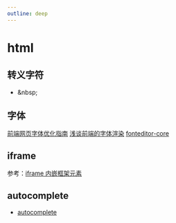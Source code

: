 ```yaml
---
outline: deep
---
```

# html
## 转义字符
- \&nbsp;
## 字体
[前端网页字体优化指南](https://juejin.cn/post/6984971905069482021)
[浅谈前端的字体渲染](https://zhuanlan.zhihu.com/p/403145959)
[fonteditor-core](https://www.npmjs.com/package/fonteditor-core)
## iframe
参考：[iframe 内嵌框架元素](https://developer.mozilla.org/zh-CN/docs/Web/HTML/Element/iframe#attr-sandbox)
## autocomplete
- [autocomplete](https://developer.mozilla.org/zh-CN/docs/Web/HTML/Reference/Attributes/autocomplete)
